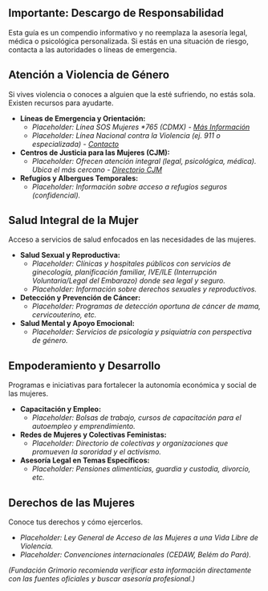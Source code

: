 
## **Importante: Descargo de Responsabilidad**
Esta guía es un compendio informativo y no reemplaza la asesoría legal, médica o psicológica personalizada. Si estás en una situación de riesgo, contacta a las autoridades o líneas de emergencia.

## Atención a Violencia de Género
Si vives violencia o conoces a alguien que la esté sufriendo, no estás sola. Existen recursos para ayudarte.

- **Líneas de Emergencia y Orientación:**
  - _Placeholder: Línea SOS Mujeres *765 (CDMX) - [Más Información](URL_SOS_MUJERES)_
  - _Placeholder: Línea Nacional contra la Violencia (ej. 911 o especializada) - [Contacto](URL_LINEA_NACIONAL)_
- **Centros de Justicia para las Mujeres (CJM):**
  - _Placeholder: Ofrecen atención integral (legal, psicológica, médica). Ubica el más cercano - [Directorio CJM](URL_CJM_CDMX)_
- **Refugios y Albergues Temporales:**
  - _Placeholder: Información sobre acceso a refugios seguros (confidencial)._

## Salud Integral de la Mujer
Acceso a servicios de salud enfocados en las necesidades de las mujeres.

- **Salud Sexual y Reproductiva:**
  - _Placeholder: Clínicas y hospitales públicos con servicios de ginecología, planificación familiar, IVE/ILE (Interrupción Voluntaria/Legal del Embarazo) donde sea legal y seguro._
  - _Placeholder: Información sobre derechos sexuales y reproductivos._
- **Detección y Prevención de Cáncer:**
  - _Placeholder: Programas de detección oportuna de cáncer de mama, cervicouterino, etc._
- **Salud Mental y Apoyo Emocional:**
  - _Placeholder: Servicios de psicología y psiquiatría con perspectiva de género._

## Empoderamiento y Desarrollo
Programas e iniciativas para fortalecer la autonomía económica y social de las mujeres.

- **Capacitación y Empleo:**
  - _Placeholder: Bolsas de trabajo, cursos de capacitación para el autoempleo y emprendimiento._
- **Redes de Mujeres y Colectivas Feministas:**
  - _Placeholder: Directorio de colectivas y organizaciones que promueven la sororidad y el activismo._
- **Asesoría Legal en Temas Específicos:**
  - _Placeholder: Pensiones alimenticias, guardia y custodia, divorcio, etc._

## Derechos de las Mujeres
Conoce tus derechos y cómo ejercerlos.
- _Placeholder: Ley General de Acceso de las Mujeres a una Vida Libre de Violencia._
- _Placeholder: Convenciones internacionales (CEDAW, Belém do Pará)._

*(Fundación Grimorio recomienda verificar esta información directamente con las fuentes oficiales y buscar asesoría profesional.)*
